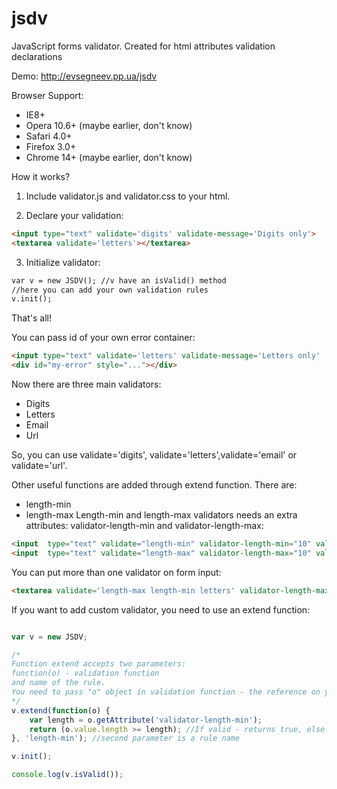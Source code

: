 jsdv
====

JavaScript forms validator. Created for html attributes validation declarations

Demo: http://evsegneev.pp.ua/jsdv

Browser Support:
* IE8+
* Opera 10.6+ (maybe earlier, don't know)
* Safari 4.0+
* Firefox 3.0+
* Chrome 14+ (maybe earlier, don't know)

How it works?

1. Include validator.js and validator.css to your html.


2. Declare your validation:
  ```html
  <input type="text" validate='digits' validate-message='Digits only'>
  <textarea validate='letters'></textarea>
  ```

3. Initialize validator:
 ```html
 var v = new JSDV(); //v have an isValid() method
 //here you can add your own validation rules
 v.init();
 ```

That's all!

You can pass id of your own error container:

```html
<input type="text" validate='letters' validate-message='Letters only'  validate-error-id='my-error'>
<div id="my-error" style="..."></div>
```

Now there are three main validators:
* Digits
* Letters
* Email
* Url

So, you can use validate='digits', validate='letters',validate='email' or validate='url'.

Other useful functions are added through extend function.
There are:
* length-min
* length-max
Length-min and length-max validators needs an extra attributes: validator-length-min and validator-length-max:

```html
<input  type="text" validate="length-min" validator-length-min="10" validate-message="Minimal length is 10 symbols">
<input  type="text" validate="length-max" validator-length-max="10" validate-message="Maximal length is 10 symbols">
```

You can put more than one validator on form input:

```html
<textarea validate='length-max length-min letters' validator-length-max="15" validator-length-min="10" validate-message='Message length must be between 10 and 15 letters'></textarea>
```

If you want to add custom validator, you need to use an extend function:

```javascript

var v = new JSDV;

/*
Function extend accepts two parameters:
function(o) - validation function
and name of the rule.
You need to pass "o" object in validation function - the reference on your form input
*/
v.extend(function(o) {
    var length = o.getAttribute('validator-length-min');
    return (o.value.length >= length); //If valid - returns true, else - false.
}, 'length-min'); //second parameter is a rule name

v.init();

console.log(v.isValid());
```